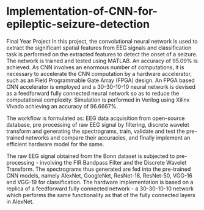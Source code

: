 # Implementation-of-CNN-for-epileptic-seizure-detection
Final Year Project
In this project, the convolutional neural network is used to extract the significant spatial features from EEG signals and classification task is performed  on the extracted features to detect the onset of a seizure. The network is trained and tested using MATLAB. An accuracy of 95.09% is achieved. As CNN involves an enormous number of computations, it is necessary to accelerate the CNN computation by a hardware accelerator, such as an 
Field Programmable Gate Array (FPGA) design. An FPGA based CNN accelerator is employed and a 30-30-10-10 neural network is devised as a feedforward fully connected neural network so as to reduce the computational complexity. Simulation is performed in Verilog using Xilinx Vivado achieving an accuracy of 96.6667%. 

The workflow is formulated as: EEG data acquisition from open-source database, pre processing of raw EEG signal by filtering, discrete wavelet transform and generating the spectrograms, train, validate and test the pre-trained networks and compare their accuracies, and finally implement an efficient hardware model for the same.

The raw EEG signal obtained from the Bonn dataset is subjected to pre-processing - involving the FIR Bandpass Filter and the Discrete Wavelet Transform. The spectrograms thus generated are fed into the pre-trained CNN models, namely AlexNet, GoogleNet, ResNet-18, ResNet-50, VGG-16 and VGG-19 for classification. The hardware implementation is based on a replica of a feedforward fully connected network - a 30-30-10-10 network which performs the same functionality as that of the fully connected layers in AlexNet.
